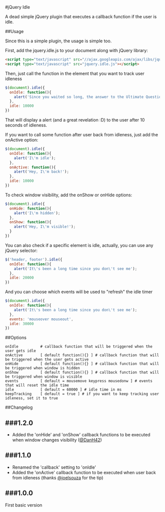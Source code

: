 #jQuery Idle

A dead simple jQuery plugin that executes a callback function if the user is idle.

##Usage

Since this is a simple plugin, the usage is simple too.

First, add the jquery.idle.js to your document along with jQuery library:

```html
<script type="text/javascript" src="//ajax.googleapis.com/ajax/libs/jquery/1.7.2/jquery.min.js"></script>
<script type="text/javascript" src="jquery.idle.js"></script>
```

Then, just call the function in the element that you want to track user idleness

```js
$(document).idle({
  onIdle: function(){
  	alert('Since you waited so long, the answer to the Ultimate Question of Life, the Universe, and Everything is 42');
  },
  idle: 10000
})
```

That will display a alert (and a great revelation :D) to the user after 10 seconds of idleness.

If you want to call some function after user back from idleness, just add the onActive option:

```js
$(document).idle({
  onIdle: function(){
    alert('I\'m idle');
  },
  onActive: function(){
    alert('Hey, I\'m back!');
  },
  idle: 10000
})
```

To check window visibility, add the onShow or onHide options:

```js
$(document).idle({
  onHide: function(){
    alert('I\'m hidden');
  },
  onShow: function(){
    alert('Hey, I\'m visible!');
  }
})

```

You can also check if a specific element is idle, actually, you can use any jQuery selector:

```js
$('header, footer').idle({
  onIdle: function(){
  	alert('It\'s been a long time since you don\'t see me');
  },
  idle: 20000
})
```

And you can choose which events will be used to "refresh" the idle timer

```js
$(document).idle({
  onIdle: function(){
  	alert('It\'s been a long time since you don\'t see me');
  },
  events: 'mouseover mouseout',
  idle: 30000
})
```

##Options

```
onIdle	    	# callback function that will be triggered when the user gets idle
onActive    	[ default function(){} ] # callback function that will be triggered when the user gets active
onHide	    	[ default function(){} ] # callback function that will be triggered when window is hidden
onShow	    	[ default function(){} ] # callback function that will be triggered when window is visible
events			[ default = mousemove keypress mousedonw ] # events that will reset the idle time
idle			[ default = 60000 ] # idle time in ms
keepTracking 	[ default = true ] # if you want to keep tracking user idleness, set it to true
```

##Changelog

###1.2.0
--------
* Added the 'onHide' and 'onShow' callback functions to be executed when window changes visibility ([@DanH42](https://github.com/DanH42))

###1.1.0
--------
* Renamed the 'callback' setting to 'onIdle'
* Added the 'onActive' callback function to be executed when user back from idleness (thanks [@joelsouza](https://github.com/joelsouza) for the tip)

###1.0.0
--------
First basic version
